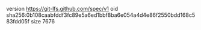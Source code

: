 version https://git-lfs.github.com/spec/v1
oid sha256:0b108caabfddf3fc89e5a6ed1bbf8ba6e054a4d4e86f2550bdd168c583fdd05f
size 7676
